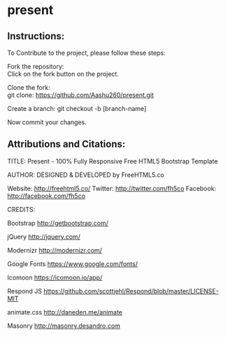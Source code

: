 # present

## Instructions:

To Contribute to the project, please follow these steps:

Fork the repository:  
Click on the fork button on the project.

Clone the fork:  
git clone: https://github.com/Aashu260/present.git

Create a branch:
git checkout -b [branch-name]

Now commit your changes.

## Attributions and Citations:

TITLE:
Present - 100% Fully Responsive Free HTML5 Bootstrap Template

AUTHOR:
DESIGNED & DEVELOPED by FreeHTML5.co

Website: http://freehtml5.co/
Twitter: http://twitter.com/fh5co
Facebook: http://facebook.com/fh5co

CREDITS:

Bootstrap
http://getbootstrap.com/

jQuery
http://jquery.com/

Modernizr
http://modernizr.com/

Google Fonts
https://www.google.com/fonts/

Icomoon
https://icomoon.io/app/

Respond JS
https://github.com/scottjehl/Respond/blob/master/LICENSE-MIT

animate.css
http://daneden.me/animate

Masonry
http://masonry.desandro.com

